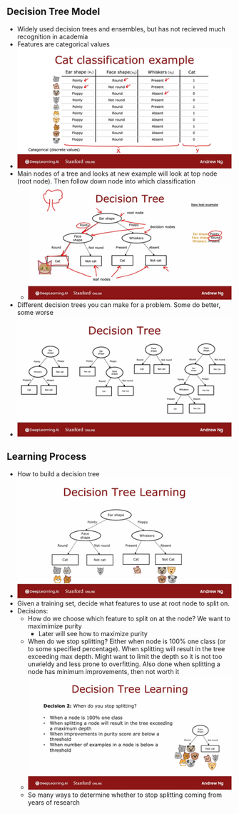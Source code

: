 ## Decision Tree Model
* Widely used decision trees and ensembles, but has not recieved much recognition in academia
* Features are categorical values
* ![Img](../../../Images/Pasted%20Graphic%2022%203.png)
* Main nodes of a tree and looks at new example will look at top node (root node). Then follow down node into which classification
  * ![Img](../../../Images/Pasted%20Graphic%2023%202.png)
* Different decision trees you can make for a problem. Some do better, some worse
* ![Img](../../../Images/Decision%20Tree.png)


## Learning Process
* How to build a decision tree
* ![Img](../../../Images/Pasted%20Graphic%2025%203.png)
* Given a training set, decide what features to use at root node to split on.
* Decisions:
  * How do we choose which feature to split on at the node? We want to maximimize purity
    * Later will see how to maximize purity
  * When do we stop splitting? Either when node is 100% one class (or to some specified percentage). When splitting will result in the tree exceeding max depth. Might want to limit the depth so it is not too unwieldy and less prone to overfitting. Also done when splitting a node has minimum improvements, then not worth it
  * ![Img](../../../Images/Pasted%20Graphic%2026%202.png)
  * So many ways to determine whether to stop splitting coming from years of research
